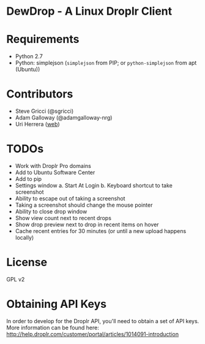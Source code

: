 DewDrop - A Linux Droplr Client
=======
# Requirements
* Python 2.7
* Python: simplejson (`simplejson` from PIP; or `python-simplejson` from apt (Ubuntu))

# Contributors
* Steve Gricci (@sgricci)
* Adam Galloway (@adamgalloway-nrg)
* Uri Herrera ([web](http://nitrux.weebly.com/))

# TODOs
* Work with Droplr Pro domains
* Add to Ubuntu Software Center
* Add to pip
* Settings window
	a. Start At Login
	b. Keyboard shortcut to take screenshot
* Ability to escape out of taking a screenshot
* Taking a screenshot should change the mouse pointer
* Ability to close drop window
* Show view count next to recent drops
* Show drop preview next to drop in recent items on hover
* Cache recent entries for 30 minutes (or until a new upload happens locally)

# License
GPL v2

# Obtaining API Keys
In order to develop for the Droplr API, you'll need to obtain a set of API keys.
More information can be found here: http://help.droplr.com/customer/portal/articles/1014091-introduction
